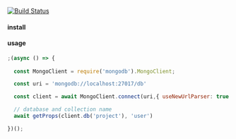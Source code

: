 [![Build Status](https://travis-ci.org/indatawetrust/mongodb-get-props.svg?branch=master)](https://travis-ci.org/indatawetrust/mongodb-get-props)

#### install

#### usage
```js
;(async () => {
  
  const MongoClient = require('mongodb').MongoClient;

  const uri = 'mongodb://localhost:27017/db'

  const client = await MongoClient.connect(uri,{ useNewUrlParser: true });

  // database and collection name
  await getProps(client.db('project'), 'user')

})();
```
